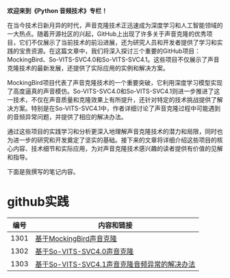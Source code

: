 **欢迎来到《Python  音频技术》专栏！**

在当今技术日新月异的时代，声音克隆技术正迅速成为深度学习和人工智能领域的一大热点。随着开源社区的兴起，GitHub上出现了许多关于声音克隆的优秀项目，它们不仅展示了当前技术的前沿进展，还为研究人员和开发者提供了学习和实践的宝贵资源。在这篇文章中，我们将深入探讨三个重要的GitHub项目：MockingBird、So-VITS-SVC4.0和So-VITS-SVC4.1。这些项目不仅展示了声音克隆技术的最新发展，还提供了实际应用的实例和解决方案。

MockingBird项目代表了声音克隆技术的一个重要突破，它利用深度学习模型实现了高度逼真的声音模仿。So-VITS-SVC4.0和So-VITS-SVC4.1则进一步推进了这一技术，不仅在声音质量和克隆效果上有所提升，还针对特定的技术挑战提供了解决方案。特别是在So-VITS-SVC4.1中，作者详细讨论了声音克隆过程中可能遇到的音频异常问题，并提供了相应的解决办法。

通过这些项目的实践学习和分析更深入地理解声音克隆技术的潜力和局限，同时也为进一步的研究和开发奠定了坚实的基础。接下来的文章将详细介绍这些项目的核心内容、技术细节和实际应用，为对声音克隆技术感兴趣的读者提供有价值的见解和指导。
 
下面是我撰写的笔记内容。

# github实践

|编号|内容和链接| 
| ---- | ---- |
|1301|[基于MockingBird声音克隆](https://datayang.blog.csdn.net/article/details/128931014)|
|1302|[基于So-VITS-SVC4.0声音克隆](https://datayang.blog.csdn.net/article/details/130178694)|
|1303|[基于So-VITS-SVC4.1声音克隆音频异常的解决办法](https://datayang.blog.csdn.net/article/details/131409228)|
